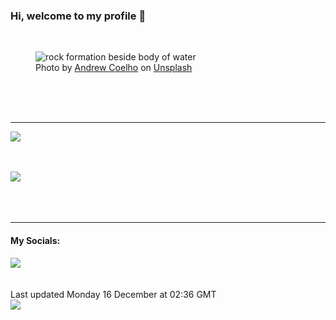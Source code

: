 <h3>Hi, welcome to my profile 👋</h3>

<br />
<figure>
  <img
    src="https://images.unsplash.com/photo-1447957781261-96a39620d6d4?crop=entropy&cs=tinysrgb&fit=max&fm=jpg&ixid=M3wyNzQ3MDB8MHwxfHJhbmRvbXx8fHx8fHx8fDE3MzQzMTIxMDF8&ixlib=rb-4.0.3&q=80&w=1080&auto=format"
    alt="rock formation beside body of water" 
  />
  <figcaption>Photo by <a
    href="https://unsplash.com/@andrewcoelho?utm_source=Profile%20readme&utm_medium=referral">Andrew Coelho</a> on <a
    href="https://unsplash.com/?utm_source=Profile%20readme&utm_medium=referral">Unsplash</a></figcaption>
</figure>




  <br /><br /><br />

<hr />
<img
  src="https://github-readme-stats.vercel.app/api?username=shanelucy&show_icons=true&theme=calm"
/>
<br /><br /><br />

<img 
  src="https://github-readme-stats.vercel.app/api/top-langs/?username=shanelucy&theme=calm"
/>
<br /><br /><br /><br />
<hr />
<h4>My Socials:</h4>
<a href="https://uk.linkedin.com/in/shane-lucy-4735b616a">
  <img
    src="https://img.shields.io/badge/linkedin%20-%230077B5.svg?&style=for-the-badge&logo=linkedin&logoColor=white"
  />
</a>
<br /><br /><br />
Last updated Monday 16 December at 02:36 GMT
<br />
<img
  src="https://github.com/ShaneLucy/ShaneLucy/workflows/README%20build/badge.svg"
/>
